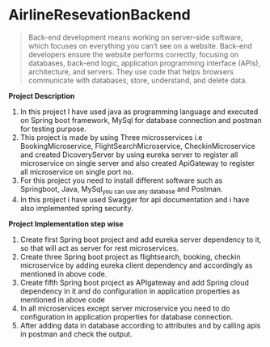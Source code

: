 # AirlineResevationBackend

>Back-end development means working on server-side software, which focuses on everything you can’t see on a website. Back-end developers ensure the website performs correctly, focusing on databases, back-end logic, application programming interface (APIs), architecture, and servers. They use code that helps browsers communicate with databases, store, understand, and delete data.

**Project Description**
1) In this project I have used java as programming language and executed on Spring boot framework, MySql for database connection and postman for testing purpose. 
2) This project is made by using Three microsservices i.e BookingMicroservice, FlightSearchMicroservice, CheckinMicroservice and created DicoveryServer by using eureka server to register all microservice on single server and also created ApiGateway to register all microservice on single port no.
3) For this project you need to install different software such as Springboot, Java, MySql<sub>you can use any database</sub> and Postman.
4) In this project i have used Swagger for api documentation and i have also implemented spring security.

**Project Implementation step wise**
1) Create first Spring boot project and add eureka server dependency to it, so that will act as server for rest microservices.
2) Create three Spring boot project as flightsearch, booking, checkin microservice by adding eureka client dependency and accordingly as mentioned in above code.
3) Create fifth Spring boot project as APIgateway and add Spring cloud dependency in it and do configuration in application properties as mentioned in above code
4) In all microservices except server microservice you need to do configuration in application properties for database connection.
5) After adding data in database according to attributes and by calling apis in postman and check the output.

